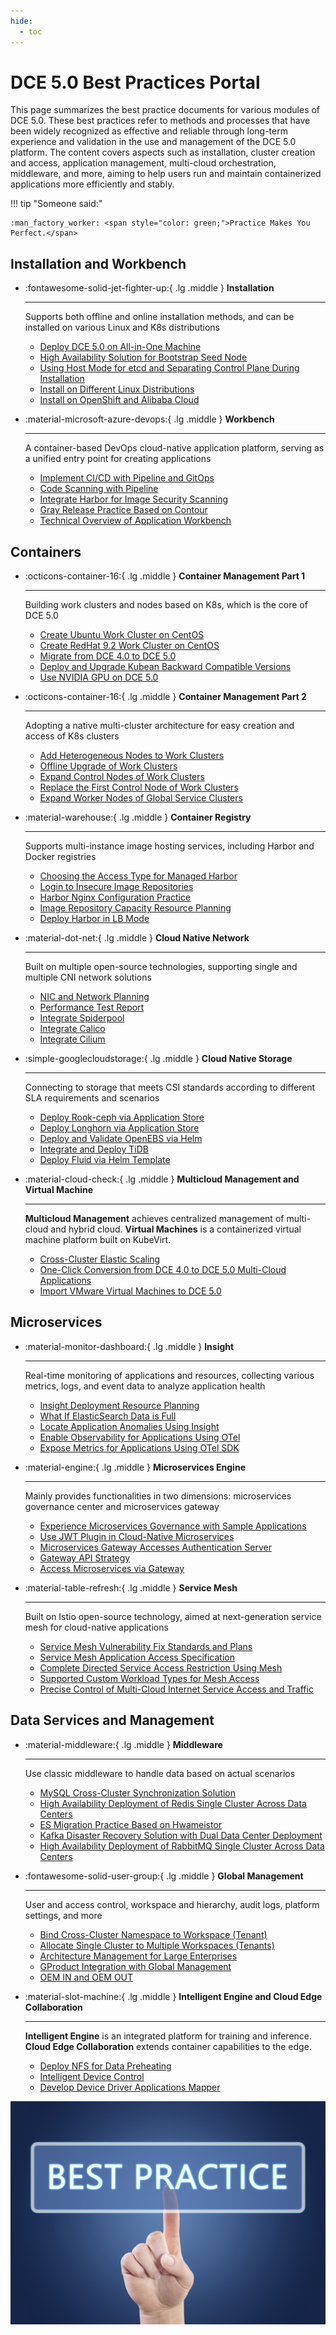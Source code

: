 ```yaml
---
hide:
  - toc
---
```


# DCE 5.0 Best Practices Portal

This page summarizes the best practice documents for various modules of DCE 5.0.
These best practices refer to methods and processes that have been widely recognized as
effective and reliable through long-term experience and validation in the use and management
of the DCE 5.0 platform. The content covers aspects such as installation, cluster creation and access,
application management, multi-cloud orchestration, middleware, and more, aiming to help users run
and maintain containerized applications more efficiently and stably.

!!! tip "Someone said:"

    :man_factory_worker: <span style="color: green;">Practice Makes You Perfect.</span>

## Installation and Workbench

<div class="grid cards" markdown>

- :fontawesome-solid-jet-fighter-up:{ .lg .middle } __Installation__

    ---

    Supports both offline and online installation methods, and can be installed on various Linux and K8s distributions

    - [Deploy DCE 5.0 on All-in-One Machine](../install/best-practices/all-in-one-machine.md)
    - [High Availability Solution for Bootstrap Seed Node](../install/best-practices/thinder-ha.md)
    - [Using Host Mode for etcd and Separating Control Plane During Installation](../install/best-practices/etcd-host-deploy.md)
    - [Install on Different Linux Distributions](../install/os-install/uos-v20-install-dce5.0.md)
    - [Install on OpenShift and Alibaba Cloud](../install/k8s-install/ocp-install-dce5.0.md)

- :material-microsoft-azure-devops:{ .lg .middle } __Workbench__

    ---

    A container-based DevOps cloud-native application platform, serving as a unified entry point for creating applications

    - [Implement CI/CD with Pipeline and GitOps](../amamba/quickstart/argocd-jenkins.md)
    - [Code Scanning with Pipeline](../amamba/quickstart/scan-with-pipeline.md)
    - [Integrate Harbor for Image Security Scanning](../amamba/quickstart/scan-with-harbor.md)
    - [Gray Release Practice Based on Contour](../amamba/quickstart/contour-argorollout.md)
    - [Technical Overview of Application Workbench](../amamba/intro/tech-overview.md)

</div>

## Containers

<div class="grid cards" markdown>

- :octicons-container-16:{ .lg .middle } __Container Management Part 1__

    ---

    Building work clusters and nodes based on K8s, which is the core of DCE 5.0

    - [Create Ubuntu Work Cluster on CentOS](../kpanda/best-practice/create-ubuntu-on-centos-platform.md)
    - [Create RedHat 9.2 Work Cluster on CentOS](../kpanda/best-practice/create-redhat9.2-on-centos-platform.md)
    - [Migrate from DCE 4.0 to DCE 5.0](../kpanda/best-practice/dce4-5-migration.md)
    - [Deploy and Upgrade Kubean Backward Compatible Versions](../kpanda/best-practice/kubean-low-version.md)
    - [Use NVIDIA GPU on DCE 5.0](../kpanda/user-guide/gpu/nvidia/index.md)

- :octicons-container-16:{ .lg .middle } __Container Management Part 2__

    ---

    Adopting a native multi-cluster architecture for easy creation and access of K8s clusters

    - [Add Heterogeneous Nodes to Work Clusters](../kpanda/best-practice/multi-arch.md)
    - [Offline Upgrade of Work Clusters](../kpanda/best-practice/update-offline-cluster.md)
    - [Expand Control Nodes of Work Clusters](../kpanda/best-practice/add-master-node.md)
    - [Replace the First Control Node of Work Clusters](../kpanda/best-practice/replace-first-master-node.md)
    - [Expand Worker Nodes of Global Service Clusters](../kpanda/best-practice/add-worker-node-on-global.md)

- :material-warehouse:{ .lg .middle } __Container Registry__

    ---

    Supports multi-instance image hosting services, including Harbor and Docker registries

    - [Choosing the Access Type for Managed Harbor](../kangaroo/best-practice/managed-harbor-select-access-type.md)
    - [Login to Insecure Image Repositories](../kangaroo/best-practice/insecure_registry.md)
    - [Harbor Nginx Configuration Practice](../kangaroo/best-practice/harbor-nginx.md)
    - [Image Repository Capacity Resource Planning](../kangaroo/best-practice/capacity-planning.md)
    - [Deploy Harbor in LB Mode](../kangaroo/best-practice/lb.md)

- :material-dot-net:{ .lg .middle } __Cloud Native Network__

    ---

    Built on multiple open-source technologies, supporting single and multiple CNI network solutions

    - [NIC and Network Planning](../network/plans/ethplan.md)
    - [Performance Test Report](../network/performance/cni-performance.md)
    - [Integrate Spiderpool](../network/modules/spiderpool/index.md)
    - [Integrate Calico](../network/modules/calico/index.md)
    - [Integrate Cilium](../network/modules/cilium/index.md)

- :simple-googlecloudstorage:{ .lg .middle } __Cloud Native Storage__

    ---

    Connecting to storage that meets CSI standards according to different SLA requirements and scenarios

    - [Deploy Rook-ceph via Application Store](../storage/solutions/dce-rook-ceph.md)
    - [Deploy Longhorn via Application Store](../storage/solutions/dce-longhorn.md)
    - [Deploy and Validate OpenEBS via Helm](../storage/solutions/openebs-helm.md)
    - [Integrate and Deploy TiDB](../storage/hwameistor/application/tidb.md)
    - [Deploy Fluid via Helm Template](../storage/solutions/fluid.md)

- :material-cloud-check:{ .lg .middle } __Multicloud Management and Virtual Machine__

    ---

    **Multicloud Management** achieves centralized management of multi-cloud and hybrid cloud.
    **Virtual Machines** is a containerized virtual machine platform built on KubeVirt.

    - [Cross-Cluster Elastic Scaling](../kairship/best-practice/fhpa.md)
    - [One-Click Conversion from DCE 4.0 to DCE 5.0 Multi-Cloud Applications](../kairship/best-practice/one-click-conversion.md)
    - [Import VMware Virtual Machines to DCE 5.0](../virtnest/import/import-ubuntu.md)

</div>

## Microservices

<div class="grid cards" markdown>

- :material-monitor-dashboard:{ .lg .middle } __Insight__

    ---

    Real-time monitoring of applications and resources, collecting various metrics, logs, and event data to analyze application health

    - [Insight Deployment Resource Planning](../insight/quickstart/res-plan/index.md)
    - [What If ElasticSearch Data is Full](../insight/faq/expand-once-es-full.md)
    - [Locate Application Anomalies Using Insight](../insight/best-practice/find_root_cause.md)
    - [Enable Observability for Applications Using OTel](../insight/quickstart/otel/otel.md)
    - [Expose Metrics for Applications Using OTel SDK](../insight/quickstart/otel/meter.md)

- :material-engine:{ .lg .middle } __Microservices Engine__

    ---

    Mainly provides functionalities in two dimensions: microservices governance center and microservices gateway

    - [Experience Microservices Governance with Sample Applications](../skoala/best-practice/use-skoala-01.md)
    - [Use JWT Plugin in Cloud-Native Microservices](../skoala/best-practice/plugins/jwt.md)
    - [Microservices Gateway Accesses Authentication Server](../skoala/best-practice/auth-server.md)
    - [Gateway API Strategy](../skoala/best-practice/gateway02.md)
    - [Access Microservices via Gateway](../skoala/best-practice/gateway01.md)

- :material-table-refresh:{ .lg .middle } __Service Mesh__

    ---

    Built on Istio open-source technology, aimed at next-generation service mesh for cloud-native applications

    - [Service Mesh Vulnerability Fix Standards and Plans](../mspider/intro/sla.md)
    - [Service Mesh Application Access Specification](../mspider/intro/app-spec.md)
    - [Complete Directed Service Access Restriction Using Mesh](../mspider/best-practice/use-egress-and-authorized-policy.md)
    - [Supported Custom Workload Types for Mesh Access](../mspider/best-practice/use-custom-workloads.md)
    - [Precise Control of Multi-Cloud Internet Service Access and Traffic](../mspider/best-practice/multinet-control.md)

</div>

## Data Services and Management

<div class="grid cards" markdown>

- :material-middleware:{ .lg .middle } __Middleware__

    ---

    Use classic middleware to handle data based on actual scenarios

    - [MySQL Cross-Cluster Synchronization Solution](../middleware/mysql/best-practice/crossclusterssync.md)
    - [High Availability Deployment of Redis Single Cluster Across Data Centers](../middleware/redis/best-practice/singleclustercrosszone.md)
    - [ES Migration Practice Based on Hwameistor](../middleware/elasticsearch/user-guide/migrate-es.md)
    - [Kafka Disaster Recovery Solution with Dual Data Center Deployment](../middleware/kafka/bestpractice/kafkain2IDC.md)
    - [High Availability Deployment of RabbitMQ Single Cluster Across Data Centers](../middleware/rocketmq/best-pratice/singleclustercrosszone.md)

- :fontawesome-solid-user-group:{ .lg .middle } __Global Management__

    ---

    User and access control, workspace and hierarchy, audit logs, platform settings, and more

    - [Bind Cross-Cluster Namespace to Workspace (Tenant)](../ghippo/best-practice/ws-to-ns.md)
    - [Allocate Single Cluster to Multiple Workspaces (Tenants)](../ghippo/best-practice/cluster-for-multiws.md)
    - [Architecture Management for Large Enterprises](../ghippo/best-practice/super-group.md)
    - [GProduct Integration with Global Management](../ghippo/best-practice/gproduct/intro.md)
    - [OEM IN and OEM OUT](../ghippo/best-practice/oem/oem-in.md)

- :material-slot-machine:{ .lg .middle } __Intelligent Engine and Cloud Edge Collaboration__

    ---

    **Intelligent Engine** is an integrated platform for training and inference.
    **Cloud Edge Collaboration** extends container capabilities to the edge.

    - [Deploy NFS for Data Preheating](../baize/best-practice/deploy-nfs-in-worker.md)
    - [Intelligent Device Control](../kant/best-practice/device-control.md)
    - [Develop Device Driver Applications Mapper](../kant/best-practice/develop-device-mapper.md)

</div>

![best practices](../images/bphome.jpeg)
